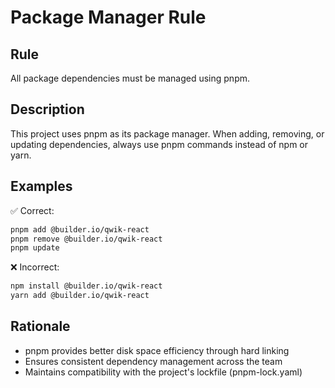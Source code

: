 # Package Manager Rule

## Rule

All package dependencies must be managed using pnpm.

## Description

This project uses pnpm as its package manager. When adding, removing, or updating dependencies, always use pnpm commands instead of npm or yarn.

## Examples

✅ Correct:

```bash
pnpm add @builder.io/qwik-react
pnpm remove @builder.io/qwik-react
pnpm update
```

❌ Incorrect:

```bash
npm install @builder.io/qwik-react
yarn add @builder.io/qwik-react
```

## Rationale

- pnpm provides better disk space efficiency through hard linking
- Ensures consistent dependency management across the team
- Maintains compatibility with the project's lockfile (pnpm-lock.yaml)
